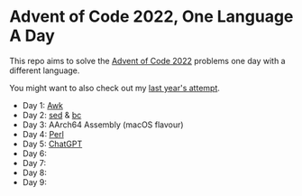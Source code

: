 # Advent of Code 2022, One Language A Day

This repo aims to solve the [Advent of Code 2022](https://adventofcode.com/2022/) problems one day with a different language.

You might want to also check out my [last year's attempt](https://github.com/rlei/adventofcode2021).

* Day 1: [Awk](https://en.wikipedia.org/wiki/AWK)
* Day 2: [sed](https://en.wikipedia.org/wiki/Sed) & [bc](https://en.wikipedia.org/wiki/Bc_%28programming_language%29)
* Day 3: AArch64 Assembly (macOS flavour)
* Day 4: [Perl](https://www.perl.org/)
* Day 5: [ChatGPT](https://chat.openai.com/chat)
* Day 6:
* Day 7:
* Day 8:
* Day 9:
